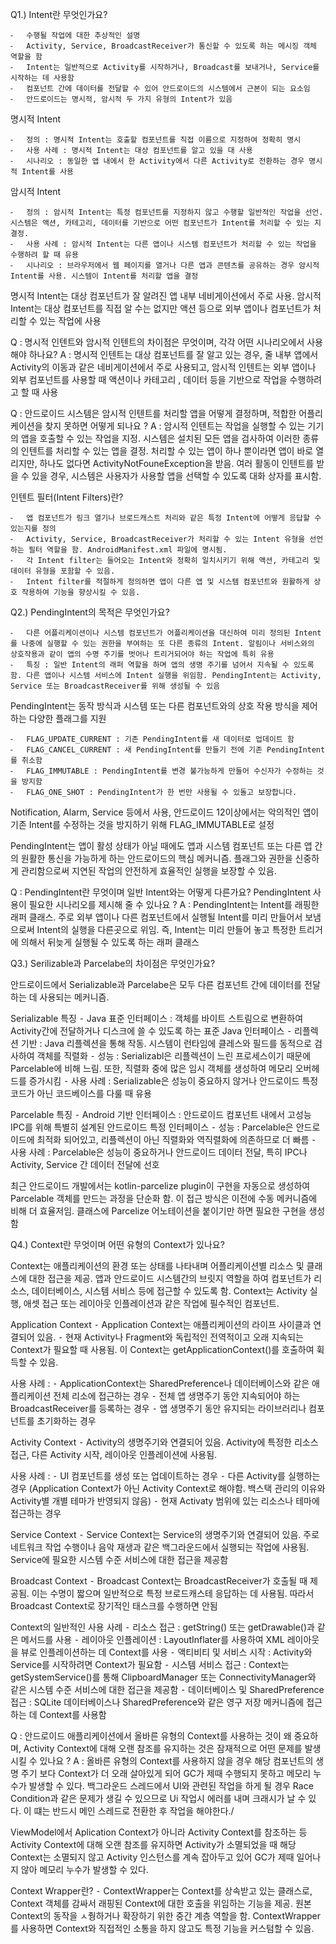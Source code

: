 Q1.) Intent란 무엇인가요?

	⁃	수행될 작업에 대한 추상적인 설명
	⁃	Activity, Service, BroadcastReceiver가 통신할 수 있도록 하는 메시징 객체 역할을 함
	⁃	Intent는 일반적으로 Activity를 시작하거나, Broadcast를 보내거나, Service를 시작하는 데 사용함
	⁃	컴포넌트 간에 데이터를 전달할 수 있어 안드로이드의 시스템에서 근본이 되는 요소임
	⁃	안드로이드는 명시적, 암시적 두 가지 유형의 Intent가 있음

명시적 Intent

	⁃	정의 : 명시적 Intent는 호출할 컴포넌트를 직접 이름으로 지정하여 정확히 명시
	⁃	사용 사례 : 명시적 Intent는 대상 컴포넌트를 알고 있을 대 사용
	⁃	시나리오 : 동일한 앱 내에서 한 Activity에서 다른 Activity로 전환하는 경우 명시적 Intent를 사용

암시적 Intent

	⁃	정의 : 암시적 Intent는 특정 컴포넌트를 지정하지 않고 수행할 일반적인 작업을 선언. 시스템은 액션, 카테고리, 데이터를 기반으로 어떤 컴포넌트가 Intent를 처리할 수 있는 지 결정.
	⁃	사용 사례 : 암시적 Intent는 다른 앱이나 시스템 컴포넌트가 처리할 수 있는 작업을 수행하려 할 때 유용
	⁃	시나리오 : 브라우저에서 웹 페이지를 열거나 다른 앱과 콘텐츠를 공유하는 경우 암시적 Intent를 사용. 시스템이 Intent를 처리할 앱을 결정


명시적 Intent는 대상 컴포넌트가 잘 알려진 앱 내부 네비게이션에서 주로 사용.
암시적 Intent는 대상 컴포넌트를 직접 알 수는 없지만 액션 등으로 외부 앱이나 컴포넌트가 처리할 수 있는 작업에 사용


Q : 명시적 인텐트와 암시적 인텐트의 차이점은 무엇이며, 각각 어떤 시나리오에서 사용해야 하나요?
A : 명시적 인텐트는 대상 컴포넌트를 잘 알고 있는 경우, 줄 내부 앱에서 Activity의 이동과 같은 네비게이션에서 주로 사용되고, 암시적 인텐트는 외부 앱이나 외부 컴포넌트를 사용할 때 액션이나 카테고리 , 데이터 등을 기반으로 작업을 수행하려고 할 때 사용

Q : 안드로이드 시스템은 암시적 인텐트를 처리할 앱을 어떻게 결정하며, 적합한 어플리케이션을 찾지 못하면 어떻게 되나요 ?
A : 암시적 인텐트는 작업을 실행할 수 있는 기기의 앱을 호출할 수 있는 작업을 지정. 시스템은 설치된 모든 앱을 검사하여 이러한 종류의 인텐트를 처리할 수 있는 앱을 결정. 처리할 수 있는 앱이 하나 뿐이라면 앱이 바로 열리지만, 하나도 없다면 ActivityNotFouneException을 받음. 여러 활동이 인텐트를 받을 수 있을 경우, 시스템은 사용자가 사용할 앱을 선택할 수 있도록 대화 상자를 표시함.


인텐트 필터(Intent Filters)란?

	⁃	앱 컴포넌트가 링크 열기나 브로드캐스트 처리와 같은 특정 Intent에 어떻게 응답할 수 있는지를 정의
	⁃	Activity, Service, BroadcastReceiver가 처리할 수 있는 Intent 유형을 선언하는 필터 역할을 함. AndroidManifest.xml 파일에 명시됨.
	⁃	각 Intent filter는 들어오는 Intent와 정확히 일치시키기 위해 액션, 카테고리 및 데이터 유형을 포함할 수 있음.
	⁃	Intent filter를 적절하게 정의하면 앱이 다른 앱 및 시스템 컴포넌트와 원활하게 상호 작용하여 기능을 향상시킬 수 있음.





Q2.) PendingIntent의 목적은 무엇인가요?

	⁃	다른 어플리케이션이나 시스템 컴포넌트가 어플리케이션을 대신하여 미리 정의된 Intent를 나중에 실행할 수 있는 권한을 부여하는 또 다른 종류의 Intent. 알림이나 서비스와의 상호작용과 같이 앱의 수명 주기를 벗어나 트리거되어야 하는 작업에 특히 유용
	⁃	특징 : 일반 Intent의 래퍼 역할을 하며 앱의 생명 주기를 넘어서 지속될 수 있도록 함. 다른 앱이나 시스템 서비스에 Intent 실행을 위임함. PendingIntent는 Activity, Service 또는 BroadcastReceiver를 위해 생성될 수 있음

PendingIntent는 동작 방식과 시스템 또는 다른 컴포넌트와의 상호 작용 방식을 제어하는 다양한 플래그를 지원

	⁃	FLAG_UPDATE_CURRENT : 기존 PendingIntent를 새 데이터로 업데이트 함
	⁃	FLAG_CANCEL_CURRENT : 새 PendingIntent를 만들기 전에 기존 PendingIntent를 취소함
	⁃	FLAG_IMMUTABLE : PendingIntent를 변경 불가능하게 만들어 수신자가 수정하는 것을 방지함
	⁃	FLAG_ONE_SHOT : PendingIntent가 한 번만 사용될 수 있돌고 보장합니다.

Notification, Alarm, Service 등에서 사용, 안드로이드 12이상에서는 악의적인 앱이 기존 Intent를 수정하는 것을 방지하기 위해 FLAG_IMMUTABLE로 설정

PendingIntent는 앱이 활성 상태가 아닐 때에도 앱과 시스템 컴포넌트 또는 다른 앱 간의 원활한 통신을 가능하게 하는 안드로이드의 핵심 메커니즘. 플래그와 권한을 신중하게 관리함으로써 지연된 작업의 안전하게 효율적인 실행을 보장할 수 있음.

Q : PendingIntent란 무엇이며 일반 Intent와는 어떻게 다른가요? PendingIntent 사용이 필요한 시나리오를 제시해 줄 수 있나요 ?
A : PendingIntent는 Intent를 래핑한 래퍼 클래스. 주로 외부 앱이나 다른 컴포넌트에서 실행될 Intent를 미리 만들어서 보냄으로써 Intent의 실행을 다른곳으로 위임. 즉, Intent는 미리 만들어 놓고 특정한 트리거에 의해서 뒤늦게 실행될 수 있도록 하는 래퍼 클래스



Q3.) Serilizable과 Parcelabe의 차이점은 무엇인가요?

안드로이드에서 Serializable과 Parcelabe은 모두 다른 컴포넌트 간에 데이터를 전달하는 데 사용되는 메커니즘.

Serializable 특징
	⁃	Java 표준 인터페이스 : 객체를 바이트 스트림으로 변환하여 Activity간에 전달하거나 디스크에 쓸 수 있도록 하는 표준 Java 인터페이스
	⁃	리플렉션 기반 : Java 리플렉션을 통해 작동. 시스템이 런타임에 클레스와 필드를 동적으로 검사하여 객체를 직렬화
	⁃	성능 : Serializabl은 리플렉션이 느린 프로세스이기 때문에 Parcelable에 비해 느림. 또한, 직렬화 중에 많은 임시 객체를 생성하여 메모리 오버헤드를 증가시킴
	⁃	사용 사례 : Serializable은 성능이 중요하지 않거나 안드로이드 특정 코드가 아닌 코드베이스를 다룰 때 유용


Parcelable 특징
	⁃	Android 기반 인터페이스 : 안드로이드 컴포넌트 내에서 고성능 IPC를 위해 특별히 설계된 안드로이드 특정 인터페이스
	⁃	성능 : Parcelable은 안드로이드에 최적화 되어있고, 리플렉션이 아닌 직렬화와 역직렬화에 의존하므로 더 빠름
	⁃	사용 사례 : Parcelable은 성능이 중요하거나 안드로이드 데이터 전달, 특히 IPC나 Activity, Service 간 데이터 전달에 선호

최근 안드로이드 개발에서는 kotlin-parcelize plugin이 구현을 자동으로 생성하여 Parcelable 객체를 만드는 과정을 단순화 함.
이 접근 방식은 이전에 수동 메커니즘에 비해 더 효율저임. 클래스에 Parcelize 어노테이션을 붙이기만 하면 필요한 구현을 생성함



Q4.) Context란 무엇이며 어떤 유형의 Context가 있나요?

Context는 애플리케이션의 환경 또는 상태를 나타내며 어플리케이션별 리소스 및 클래스에 대한 접근을 제공. 앱과 안드로이드 시스템간의 브릿지 역할을 하여 컴포넌트가 리소스, 데이터베이스, 시스템 서비스 등에 접근할 수 있도록 함. Context는 Activity 실행, 애셋 접근 또는 레이아웃 인플레이션과 같은 작업에 필수적인 컴포넌트.


Application Context 
	⁃	Application Context는 애플리케이션의 라이프 사이클과 연결되어 있음.
	⁃	현재 Activity나 Fragment와 독립적인 전역적이고 오래 지속되는 Context가 필요할 때 사용됨. 이 Context는 getApplicationContext()를 호출하여 휙득할 수 있음.

사용 사례 : 
	⁃	ApplicationContext는 SharedPreference나 데이터베이스와 같은 애플리케이션 전체 리소에 접근하는 경우
	⁃	전체 앱 생명주기 동안 지속되어야 하는 BroadcastReceiver를 등록하는 경우
	⁃	앱 생명주기 동안 유지되는 라이브러리나 컴포넌트를 초기화하는 경우


Activity Context
	⁃	Activity의 생명주기와 연결되어 있음. Activity에 특정한 리소스 접근, 다른 Activity 시작, 레이아웃 인플레이션에 사용됨.

사용 사례 :
	⁃	UI 컴포넌트를 생성 또는 업데이트하는 경우
	⁃	다른 Activity를 실행하는 경우 (Application Context가 아닌 Activity Context로 해야함. 백스택 관리의 이유와 Activity별 개별 테마가 반영되지 않음)
	⁃	현재 Activaty 범위에 있는 리소스나 테마에 접근하는 경우


Service Context
	⁃	Service Context는 Service의 생명주기와 연결되어 있음. 주로 네트워크 작업 수행이나 음악 재생과 같은 백그라운드에서 실행되는 작업에 사용됨. Service에 필요한 시스템 수준 서비스에 대한 접근을 제공함


Broadcast Context
	⁃	Broadcast Context는 BroadcastReceiver가 호출될 때 제공됨. 이는 수명이 짧으며 일반적으로 특정 브로드캐스테 응답하는 데 사용됨. 따라서 Broadcast Context로 장기적인 태스크를 수행하면 안됨


Context의 일반적인 사용 사례
	⁃	리소스 접근 : getString() 또는 getDrawable()과 같은 메서드를 사용
	⁃	레이아웃 인플레이션 : LayoutInflater를 사용하여 XML 레이아웃을 뷰로 인플레이션하는 데 Context를 사용
	⁃	액티비티 및 서비스 시작 : Activity와 Service를 시작하려면 Context가 필요함
	⁃	시스템 서비스 접근 : Context는 getSystemService()를 통해 ClipboardManager 또는 ConnectivityManager와 같은 시스템 수준 서비스에 대한 접근을 제공함
	⁃	데이터베이스 및 SharedPreference 접근 : SQLite 데이터베이스나 SharedPreference와 같은 영구 저장 메커니즘에 접근하는 데 Context를 사용함

Q : 안드로이드 애플리케이션에서 올바른 유형의 Context를 사용하는 것이 왜 중요하며, Activity Context에 대해 오랜 참조를 유지하는 것은 잠재적으로 어떤 문제를 발생시킬 수 있나요 ?
A : 올바른 유형의 Context를 사용하지 않을 경우 해당 컴포넌트의 생명 주기 보다 Context가 더 오래 살아있게 되어 GC가 제때 수행되지 못하고 메모리 누수가 발생할 수 있다. 백그라운드 스레드에서 UI와 관련된 작업을 하게 될 경우 Race Condition과 같은 문제가 생길 수 있으므로 Ui 작업시 에러를 내며 크래시가 날 수 있다. 이 떄는 반드시 메인 스레드로 전환한 후 작업을 해야한다./

ViewModel에서 Aplication Context가 아니라 Activity Context를 참조하는 등 Activity Context에 대해 오랜 참조를 유지하면 Activity가 소멸되었을 때 해당 Context는 소멸되지 않고 Activity  인스턴스를 계속 잡아두고 있어 GC가 제때 일어나지 않아 메모리 누수가 발생할 수 있다.


Context Wrapper란?
	⁃	ContextWrapper는 Context를 상속받고 있는 클래스로, Context 객체를 감싸서 래핑된 Context에 대한 호출을 위임하는 기능을 제공. 원본 Context의 동작을 ㅅ줭하거나 확장하기 위한 중간 계층 역할을 함. ContextWrapper를 사용하면 Context와 직접적인 소통을 하지 않고도 특정 기능을 커스텀할 수 있음.
